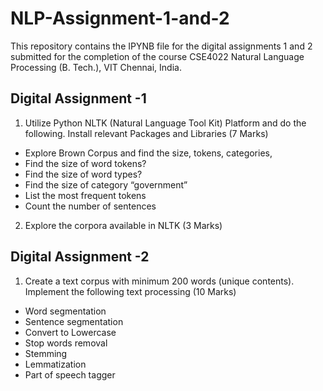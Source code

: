# NLP-Assignment-1-and-2
This repository contains the IPYNB file for the digital assignments 1 and 2 submitted for the completion of the course CSE4022 Natural Language Processing (B. Tech.), VIT Chennai, India.

Digital Assignment -1
----------------------
1.	Utilize Python NLTK (Natural Language Tool Kit) Platform and do the following. Install relevant Packages and Libraries (7 Marks)
                                                                                                    
*	Explore Brown Corpus and find the size, tokens, categories,
*	Find the size of word tokens?
*	Find the size of word types?
*	Find the size of category “government”
*	List the most frequent tokens
*	Count the number of sentences

2.	Explore the corpora available in NLTK                                                          (3 Marks)


Digital Assignment -2
-----------------------
1.	Create a text corpus with minimum 200 words (unique contents). Implement the following text processing (10 Marks)                                                                                              
*	Word segmentation
*	Sentence segmentation
*	Convert to Lowercase
*	Stop words removal
*	Stemming
*	Lemmatization
*	Part of speech tagger
